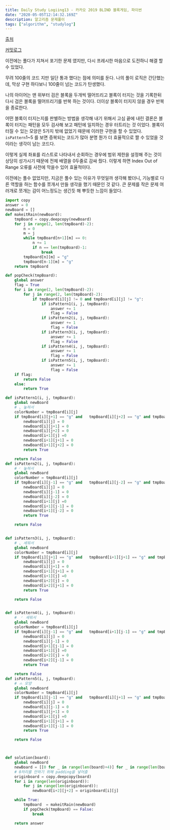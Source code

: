 ```yaml
---
title: Daily Study Logiing13 - 카카오 2019 BLIND 블록게임, 파이썬
date: "2020-05-05T12:14:32.169Z"
description: 알고리즘 문제풀이
tags: ["algorithm", "studylog"] 
---
```

[출처](https://programmers.co.kr/learn/courses/30/lessons/42894)

[커밋로그](https://github.com/Jesscha/algorithmsolutions/commit/4fc850a7c45bd50a64719f3df321aa324a980752)

이전에는 풀다가 지쳐서 포기한 문제 였지만, 다시 프레시한 마음으로 도전하니 해결 할 수 있었다. 

무려 100줄의 코드 지만 일단 통과 했다는 점에 의미를 둔다. 나의 풀이 로직은 간단했는데, 막상 구현 하다보니 100줄이 넘는 코드가 탄생했다. 

나의 아이어는 맨 위부터 검은 블록을 두개씩 떨어뜨리고 블록이 터지는 것을 기록한뒤 다시 검은 블록을 떨어뜨리기를 반복 하는 것이다. 더이상 블록이 터지지 않을 경우 반복을 종료한다. 

어떤 블록이 터지는지를 판별하는 방법을 생각해 내기 위해서 고심 끝에 내린 결론은 블록이 터지는 패턴을 모두 검사해 보고 패턴에 일치하는 경우 터트리는 것 이었다. 블록이 터질 수 있는 모양은 5가지 밖에 없었기 때문에 이러한 구현을 할 수 있었다. `isPattern`1~5 를 보면 증복되는 코드가 많아 분명 뭔가 더 효율적으로 짤 수 있었을 것이라는 생각이 남는 코드다. 

이렇게 실제 좌표를 리스트로 나타내서 순회하는 경우에 범위 제한을 설정해 주는 것이 상당히 성가시기 때문에 전체 배열을 0두줄로 감싸 줬다. 이렇게 하면 Index Out of Range 오류를 사전에 막을수 있어 효율적이다. 

이전에는 풀수 없었지만, 지금은 풀수 있는 이유가 무엇일까 생각해 봤더니, 기능별로 다른 역할을 하는 함수를 쪼개서 만들 생각을 했기 때문인 것 같다. 큰 문제를 작은 문제 여러개로 쪼개는 감이 어느정도는 생긴듯 해 뿌듯한 느낌이 들었다. 


```python
import copy
answer = 0
newBoard = []
def makeitRain(newBoard):
    tmpBoard = copy.deepcopy(newBoard)
    for j in range(2, len(tmpBoard)-2):
        n = 0
        m = j
        while tmpBoard[n+1][m] == 0:
            n += 1
            if n == len(tmpBoard)-1:
                break
        tmpBoard[n][m] = "g"
        tmpBoard[n-1][m] = "g"
    return tmpBoard

def popCheck(tmpBoard):
    global answer
    flag = True
    for i in range(2, len(tmpBoard)-2):
        for j in range(2, len(tmpBoard)-2):
            if tmpBoard[i][j] != 0 and tmpBoard[i][j] != "g":
                if isPattern1(i, j, tmpBoard):
                    answer += 1
                    flag = False
                if isPattern2(i, j, tmpBoard):
                    answer += 1
                    flag = False
                if isPattern3(i, j, tmpBoard):
                    answer += 1
                    flag = False
                if isPattern4(i, j, tmpBoard):
                    answer += 1
                    flag = False
                if isPattern5(i, j, tmpBoard):
                    answer += 1
                    flag = False
    if flag:
        return False
    else:
        return True

def isPattern1(i, j, tmpBoard):
    global newBoard
    # ⌞ 눞혀서
    colorNumber = tmpBoard[i][j]
    if tmpBoard[i][j+1] == "g" and   tmpBoard[i][j+2] == "g" and tmpBoard[i+1][j] == colorNumber and tmpBoard[i+1][j+1] == colorNumber and tmpBoard[i+1][j+2] == colorNumber:
        newBoard[i][j] = 0
        newBoard[i][j+1] = 0
        newBoard[i][j+2] = 0
        newBoard[i+1][j] =0
        newBoard[i+1][j+1] = 0
        newBoard[i+1][j+2] = 0
        return True

    return False
def isPattern2(i, j, tmpBoard):
    # ⌏ 눞혀서
    global newBoard
    colorNumber = tmpBoard[i][j]
    if tmpBoard[i][j-1] == "g" and   tmpBoard[i][j-2] == "g" and tmpBoard[i+1][j] == colorNumber and tmpBoard[i+1][j-1] == colorNumber and tmpBoard[i+1][j-2] == colorNumber:
        newBoard[i][j] = 0
        newBoard[i][j-1] = 0
        newBoard[i][j-2] = 0
        newBoard[i+1][j] =0
        newBoard[i+1][j-1] = 0
        newBoard[i+1][j-2] = 0
        return True

    return False


def isPattern3(i, j, tmpBoard):
    # ⌞ 세워서
    global newBoard
    colorNumber = tmpBoard[i][j]
    if tmpBoard[i][j+1] == "g" and   tmpBoard[i+1][j+1] == "g" and tmpBoard[i+1][j] == colorNumber and tmpBoard[i+2][j] == colorNumber and tmpBoard[i+2][j+1] == colorNumber:
        newBoard[i][j] = 0
        newBoard[i][j+1] = 0
        newBoard[i+1][j+1] = 0
        newBoard[i+1][j] =0
        newBoard[i+2][j] = 0
        newBoard[i+2][j+1] = 0
        return True

    return False


def isPattern4(i, j, tmpBoard):
    #  ⌏ 세워서
    global newBoard
    colorNumber = tmpBoard[i][j]
    if tmpBoard[i][j-1] == "g" and   tmpBoard[i+1][j-1] == "g" and tmpBoard[i+1][j] == colorNumber and tmpBoard[i+2][j] == colorNumber and tmpBoard[i+2][j-1] == colorNumber:
        newBoard[i][j] = 0
        newBoard[i][j-1] = 0
        newBoard[i+1][j-1] = 0
        newBoard[i+1][j] =0
        newBoard[i+2][j] = 0
        newBoard[i+2][j-1] = 0
        return True

    return False
def isPattern5(i, j, tmpBoard):
    # ㅗ 모양
    global newBoard
    colorNumber = tmpBoard[i][j]
    if tmpBoard[i][j-1] == "g" and   tmpBoard[i][j+1] == "g" and tmpBoard[i+1][j] == colorNumber and tmpBoard[i+1][j+1] == colorNumber and tmpBoard[i+1][j-1] == colorNumber:
        newBoard[i][j] = 0
        newBoard[i][j-1] = 0
        newBoard[i][j+1] = 0
        newBoard[i+1][j] =0
        newBoard[i+1][j+1] = 0
        newBoard[i+1][j-1] = 0
        return True

    return False



def solution(board):
    global newBoard
    newBoard = [[0 for _ in range(len(board)+4)] for _ in range(len(board)+4)]
    # 0처리를 안하기 위해 padding을 넣어줌
    originboard = copy.deepcopy(board)
    for i in range(len(originboard)):
        for j in range(len(originboard)):
            newBoard[i+2][j+2] = originboard[i][j]

    while True:
        tmpBoard  = makeitRain(newBoard)
        if popCheck(tmpBoard) == False:
            break

    return answer
```